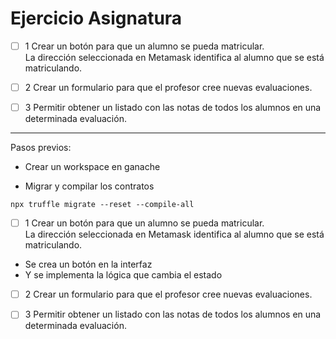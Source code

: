 # Ejercicio Asignatura

- [ ] 1 Crear un botón para que un alumno se pueda matricular.  
La dirección seleccionada en Metamask identifica al alumno que se está matriculando.

- [ ] 2 Crear un formulario para que el profesor cree nuevas evaluaciones.

- [ ] 3 Permitir obtener un listado con las notas de todos los alumnos en una determinada evaluación.

---------------------

Pasos previos:

- Crear un workspace en ganache

- Migrar y compilar los contratos

```
npx truffle migrate --reset --compile-all
```

- [ ] 1 Crear un botón para que un alumno se pueda matricular.  
La dirección seleccionada en Metamask identifica al alumno que se está matriculando.
 
 - Se crea un botón en la interfaz
 - Y se implementa la lógica que cambia el estado

- [ ] 2 Crear un formulario para que el profesor cree nuevas evaluaciones.

- [ ] 3 Permitir obtener un listado con las notas de todos los alumnos en una determinada evaluación.
